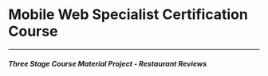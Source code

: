 # Mobile Web Specialist Certification Course
---
#### _Three Stage Course Material Project - Restaurant Reviews_
